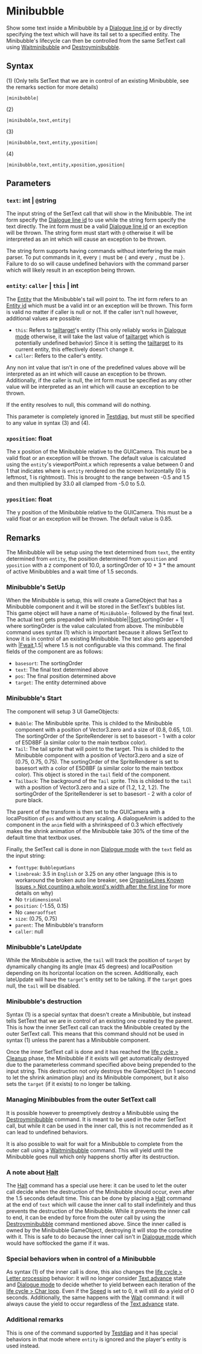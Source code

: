 # Minibubble

Show some text inside a Minibubble by a [Dialogue line id](../Dialogue%20line%20id.md) or by directly specifying the text which will have its tail set to a specified entity. The Minibubble's lifecycle can then be controlled from the same SetText call using [Waitminibubble](Waitminibubble.md) and [Destroyminibubble](Destroyminibubble.md).

## Syntax

(1) (Only tells SetText that we are in control of an existing Minibubble, see the remarks section for more details)

````
|minibubble|
````

(2)

````
|minibubble,text,entity|
````

(3)

````
|minibubble,text,entity,yposition|
````

(4)

````
|minibubble,text,entity,xposition,yposition|
````

## Parameters

### `text`: int | `@`string

The input string of the SetText call that will show in the Minibubble. The int form specify the [Dialogue line id](../Dialogue%20line%20id.md) to use while the string form specify the text directly. The int form must be a valid [Dialogue line id](../Dialogue%20line%20id.md) or an exception will be thrown. The string form must start with `@` otherwise it will be interpreted as an int which will cause an exception to be thrown.

The string form supports having commands without interfering the main parser. To put commands in it, every `|` must be `{` and every `,` must be `}`. Failure to do so will cause undefined behaviors with the command parser which will likely result in an exception being thrown.

### `entity`: `caller` | `this` | int

The [Entity](../../../Data%20format/Entity.md) that the Minibubble's tail will point to. The int form refers to an [Entity id](../Entity%20id.md) which must be a valid int or an exception will be thrown. This form is valid no matter if caller is null or not. If the caller isn't null however, additional values are possible:

* `this`: Refers to [tailtarget](../../Notable%20local%20variable/tailtarget.md)'s entity (This only reliably works in [Dialogue mode](../../Dialogue%20mode.md) otherwise, it will take the last value of [tailtarget](../../Notable%20local%20variable/tailtarget.md) which is potentially undefined behavior) Since it is setting the [tailtarget](../../Notable%20local%20variable/tailtarget.md) to its current entity, this effectively doesn't change it.
* `caller`: Refers to the caller's entity.

Any non int value that isn't in one of the predefined values above will be interpreted as an int which will cause an exception to be thrown. Additionally,  if the caller is null, the int form must be specified as any other value will be interpreted as an int which will cause an exception to be thrown.

If the entity resolves to null, this command will do nothing.

This parameter is completely ignored in [Testdiag](Testdiag.md), but must still be specified to any value in syntax (3) and (4).

### `xposition`: float

The x position of the Minibubble relative to the GUICamera. This must be a valid float or an exception will be thrown. The default value is calculated using  the `entity`'s viewportPoint.x which represents a value between 0 and 1 that indicates where is `entity` rendered on the screen horizontally (0 is leftmost, 1 is rightmost). This is brought to the range between -0.5 and 1.5 and then multiplied by 33.0 all clamped from -5.0 to 5.0.

### `yposition`: float

The y position of the Minibubble relative to the GUICamera. This must be a valid float or an exception will be thrown. The default value is 0.85.

## Remarks

The Minibubble will be setup using the text determined from `text`, the entity determined from `entity`, the position determined from `xposition` and `yposition` with a z component of 10.0, a sortingOrder of 10 + 3 * the amount of active Minibubbles and a wait time of 1.5 seconds.

### Minibubble's SetUp

When the Minibubble is setup, this will create a GameObject that has a Minibubble component and it will be stored in the SetText's bubbles list. This game object will have a name of `MiniBubble-` followed by the final text. The actual text gets prepanded with |minibubble||[Sort](Sort.md),sortingOrder + 1| where sortingOrder is the value calculated from above. The minibubble command uses syntax (1) which is important because it allows SetText to know it is in control of an existing Minibubble. The text also gets appended with |[Fwait](Fwait.md),1.5| where 1.5 is not configurable via this command. The final fields of the component are as follows:

* `basesort`: The sortingOrder
* `text`: The final text determined above
* `pos`: The final position determined above
* `target`: The entity determined above

### Minibubble's Start

The component will setup 3 UI GameObjects:

* `Bubble`: The Minibubble sprite. This is childed to the Minibubble component with a position of Vector3.zero and a size of (0.8, 0.65, 1.0). The sortingOrder of the SpriteRenderer is set to basesort - 1 with a color of E5D8BF (a similar color to the main textbox color).
* `Tail`: The tail sprite that will point to the target. This is childed to the Minibubble component with a position of Vector3.zero and a size of (0.75, 0.75, 0.75). The sortingOrder of the SpriteRenderer is set to basesort with a color of E5D8BF (a similar color to the main textbox color). This object is stored in the `tail` field of the component.
* `Tailback`: The background of the `Tail` sprite. This is childed to the `tail` with a position of Vector3.zero and a size of (1.2, 1.2, 1.2). The sortingOrder of the SpriteRenderer is set to basesort - 2 with a color of pure black.

The parent of the transform is then set to the GUICamera with a localPosition of `pos` and without any scaling. A dialogueAnim is added to the component in the `anim` field with a shrinkspeed of 0.3 which effectively makes the shrink animation of the Minibubble take 30% of the time of the default time that textbox uses.

Finally, the SetText call is done in non [Dialogue mode](../../Dialogue%20mode.md) with the `text` field as the input string:

* `fonttype`: `BubblegumSans`
* `linebreak`: 3.5 in `English` or 3.25 on any other language (this is to workaround the broken auto line breaker, see [OrganiseLines Known Issues > Not counting a whole word's width after the first line](../../Related%20Systems/Automatic%20Line%20Breaks/OrganiseLines%20Known%20Issues.md#not-counting-a-whole-word-s-width-after-the-first-line) for more details on why)
* No `tridimensional`
* `position`: (-1.55, 0.15)
* No `cameraoffset`
* `size`: (0.75, 0.75)
* `parent`: The Minibubble's transform
* `caller`: null

### Minibubble's LateUpdate

While the Minibubble is active, the `tail` will track the position of `target` by dynamically changing its angle (max 45 degrees) and localPosition depending on its horizontal location on the screen. Additionally, each lateUpdate will have the `target`'s entity set to be talking. If the `target` goes null, the `tail` will be disabled.

### Minibubble's destruction

Syntax (1) is a special syntax that doesn't create a Minibubble, but instead tells SetText that we are in control of an existing one created by the parent. This is how the inner SetText call can track the Minibubble created by the outer SetText call. This means that this command should not be used in syntax (1) unless the parent has a Minibubble component.

Once the inner SetText call is done and it has reached the [life cycle > Cleanup](../../life%20cycle.md#cleanup) phase, the Minibubble if it exists will get automatically destroyed due to the parameterless command specified above being prepended to the input string. This destruction not only destroys the GameObject (in 1 second to let the shrink animation play) and its Minibubble component, but it also sets the `target` (if it exists) to no longer be talking.

### Managing Minibbubles from the outer SetText call

It is possible however to preemptively destroy a Minibubble using the [Destroyminibubble](Destroyminibubble.md) command. It is meant to be used in the outer SetText call, but while it can be used in the inner call, this is not recommended as it can lead to undefined behaviors.

It is also possible to wait for wait for a Minibubble to complete from the outer call using a [Waitminibubble](Waitminibubble.md) command. This will yield until the Minibubble goes null which only happens shortly after its destruction.

### A note about [Halt](Halt.md)

The [Halt](Halt.md) command has a special use here: it can be used to let the outer call decide when the destruction of the Minibubble should occur, even after the 1.5 seconds default time. This can be done by placing a [Halt](Halt.md) command at the end of `text` which will cause the inner call to stall indefinitely and thus prevents the destruction of the Minibubble. While it prevents the inner call to end, it can be ended by force from the outer call by using the [Destroyminibubble](Destroyminibubble.md) command mentioned above. Since the inner called is owned by the Minibubble GameObject, destroying it will stop the coroutine with it. This is safe to do because the inner call isn't in [Dialogue mode](../../Dialogue%20mode.md) which would have softlocked the game if it was.

### Special behaviors when in control of a Minibubble

As syntax (1) of the inner call is done, this also changes the [life cycle > Letter processing](../../life%20cycle.md#letter-processing) behavior: it will no longer consider [Text advance](../../Related%20Systems/Text%20advance.md) state and [Dialogue mode](../../Dialogue%20mode.md) to decide whether to yield between each iteration of the [life cycle > Char loop](../../life%20cycle.md#char-loop). Even if the [Speed](Speed.md) is set to 0, it will still do a yield of 0 seconds. Additionally, the same happens with the [Wait](Wait.md) command: it will always cause the yield to occur regardless of the [Text advance](../../Related%20Systems/Text%20advance.md) state.

### Additional remarks

This is one of the command supported by [Testdiag](Testdiag.md) and it has special behaviors in that mode where `entity` is ignored and the player's entity is used instead.
